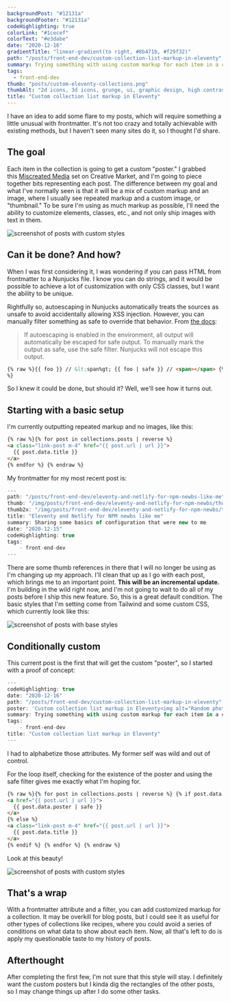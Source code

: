 ```yaml
---
backgroundPost: "#12131a"
backgroundFooter: "#12131a"
codeHighlighting: true
colorLink: "#1cecef"
colorText: "#e3dabe"
date: "2020-12-16"
gradientTitle: "linear-gradient(to right, #8b471b, #f29f32)"
path: "/posts/front-end-dev/custom-collection-list-markup-in-eleventy"
summary: Trying something with using custom markup for each item in a collection list
tags:
  - front-end-dev
thumb: "posts/custom-eleventy-collections.png"
thumbAlt: "2d icons, 3d icons, grunge, ui, graphic design, high contrast, artstation --ar 3:2"
title: "Custom collection list markup in Eleventy"
---
```


I have an idea to add some flare to my posts, which will require something a little unusual with frontmatter. It's not too crazy and totally achievable with existing methods, but I haven't seen many sites do it, so I thought I'd share.

## The goal

Each item in the collection is going to get a custom "poster." I grabbed this [Miscreated Media](https://creativemarket.com/MockupCloud/4180470-Miscreated-Media-Mockup-Creator) set on Creative Market, and I'm going to piece together bits representing each post. The difference between my goal and what I've normally seen is that it will be a mix of custom markup and an image, where I usually see repeated markup and a custom image, or "thumbnail." To be sure I'm using as much markup as possible, I'll need the ability to customize elements, classes, etc., and not only ship images with text in them.

<img alt="screenshot of posts with custom styles" class="full-to-half-bleed md:my-12" loading="lazy" src="/img/posts/front-end-dev/custom-collection-list-markup-in-eleventy/screenshot-custom.jpg">

## Can it be done? And how?

When I was first considering it, I was wondering if you can pass HTML from frontmatter to a Nunjucks file. I know you can do strings, and it would be possible to achieve a lot of customization with only CSS classes, but I want the ability to be unique.

Rightfully so, autoescaping in Nunjucks automatically treats the sources as unsafe to avoid accidentally allowing XSS injection. However, you can manually filter something as safe to override that behavior. From [the docs](https://mozilla.github.io/nunjucks/templating.html):

> If autoescaping is enabled in the environment, all output will automatically be escaped for safe output. To manually mark the output as safe, use the safe filter. Nunjucks will not escape this output.

```html
{% raw %}{{ foo }} // &lt;span%gt; {{ foo | safe }} // <span></span> {% endraw
%}
```

So I knew it could be done, but should it? Well, we'll see how it turns out.

## Starting with a basic setup

I'm currently outputting repeated markup and no images, like this:

```html
{% raw %}{% for post in collections.posts | reverse %}
<a class="link-post m-4" href="{{ post.url | url }}">
  {{ post.data.title }}
</a>
{% endfor %} {% endraw %}
```

My frontmatter for my most recent post is:

```js
---
path: "/posts/front-end-dev/eleventy-and-netlify-for-npm-newbs-like-me"
thumb: "/img/posts/front-end-dev/eleventy-and-netlify-for-npm-newbs/thumb.png"
thumb2x: "/img/posts/front-end-dev/eleventy-and-netlify-for-npm-newbs/thumb@2x.png"
title: "Eleventy and Netlify for NPM newbs like me"
summary: Sharing some basics of configuration that were new to me
date: "2020-12-15"
codeHighlighting: true
tags:
	- front-end-dev
---
```

There are some thumb references in there that I will no longer be using as I'm changing up my approach. I'll clean that up as I go with each post, which brings me to an important point. **This will be an incremental update.** I'm building in the wild right now, and I'm not going to wait to do all of my posts before I ship this new feature. So, this is a great default condition. The basic styles that I'm setting come from Tailwind and some custom CSS, which currently look like this:

<img alt="screenshot of posts with base styles" class="full-to-half-bleed md:my-12" loading="lazy" src="/img/posts/front-end-dev/custom-collection-list-markup-in-eleventy/screenshot-posts.png">

## Conditionally custom

This current post is the first that will get the custom "poster", so I started with a proof of concept:

```js
---
codeHighlighting: true
date: "2020-12-16"
path: "/posts/front-end-dev/custom-collection-list-markup-in-eleventy"
poster: 'Custom collection list markup in Eleventy<img alt="Random photo retrieved as a placeholder" src="<https://i.picsum.photos/id/590/200/300.jpg?hmac=rMKCd22eXuQjtVujiifOrJzm-dBuhO8blicB93xN4y4>" />'
summary: Trying something with using custom markup for each item in a collection list
tags:
	- front-end-dev
title: "Custom collection list markup in Eleventy"
---
```

I had to alphabetize those attributes. My former self was wild and out of control.

For the loop itself, checking for the existence of the poster and using the safe filter gives me exactly what I'm hoping for.

```html
{% raw %}{% for post in collections.posts | reverse %} {% if post.data.poster %}
<a href="{{ post.url | url }}">
  {{ post.data.poster | safe }}
</a>
{% else %}
<a class="link-post m-4" href="{{ post.url | url }}">
  {{ post.data.title }}
</a>
{% endif %} {% endfor %} {% endraw %}
```

Look at this beauty!

<img alt="screenshot of posts with custom styles" class="full-to-half-bleed md:my-12" loading="lazy" src="/img/posts/front-end-dev/custom-collection-list-markup-in-eleventy/screenshot-custom-post.jpg">

## That's a wrap

With a frontmatter attribute and a filter, you can add customized markup for a collection. It may be overkill for blog posts, but I could see it as useful for other types of collections like recipes, where you could avoid a series of conditions on what data to show about each item. Now, all that's left to do is apply my questionable taste to my history of posts.

## Afterthought

After completing the first few, I'm not sure that this style will stay. I definitely want the custom posters but I kinda dig the rectangles of the other posts, so I may change things up after I do some other tasks.
